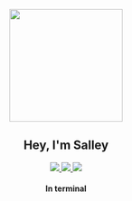 <p align="center">
   <img src="https://github.com/juxsalley/dev_salley/blob/main/logo2.png"/ width="200" align="center">
  <h2 align="center"> Hey, I'm Salley </h2>
 
</p>

<p align="center">
   <a href="https://twitter.com/codesalley">  <img src="https://img.shields.io/badge/-@codesalley-1ca0f1?style=flat-square&labelColor=1ca0f1&logo=twitter&logoColor=white&link=https://twitter.com/codesalley"/>
      <a/>
         <a href="https://www.linkedin.com/in/codesalley/">  <img src="https://img.shields.io/badge/-Code%20Salley-blue?style=flat-square&logo=Linkedin&logoColor=white&link=https://www.linkedin.com/in/codesalley/"/>
      <a/>
        <a href="https://codesalley.dev/" target="_blank">  <img src="https://img.shields.io/badge/Portfolio-Code%20salley-orange"/>
      <a/>
   

        
    
   <h4 align="center">In terminal</h4> 

   

</p>

